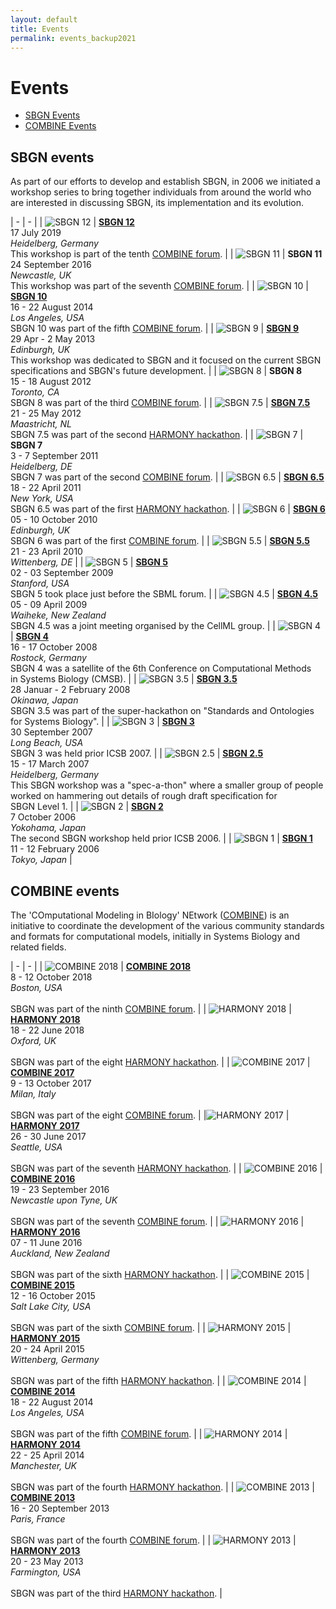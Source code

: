 ```yaml
---
layout: default
title: Events
permalink: events_backup2021
---
```


# Events

*  [SBGN Events](#sbgn-events)
*  [COMBINE Events](#combine-events)

## SBGN events

As part of our efforts to develop and establish SBGN, in 2006 we initiated a workshop series to bring together individuals from around the world who are interested in discussing SBGN, its implementation and its evolution.  

| - | - |
| ![SBGN 12](images/events/SBGN12-100x100.jpg) | **[SBGN 12](https://sbgn.github.io/sbgn12)**<br> 17 July 2019<br>*Heidelberg, Germany*<br>This workshop is part of the tenth [COMBINE forum](http://co.mbine.org/events/COMBINE_2019). |
| ![SBGN 11](images/events/SBGN11-100x100.jpg) | **SBGN 11**<br> 24 September 2016<br>*Newcastle, UK*<br>This workshop was part of the seventh [COMBINE forum](http://co.mbine.org/events/COMBINE_2016). |
| ![SBGN 10](images/events/SBGN10-100x100.jpg) | **[SBGN 10](https://github.com/sbgn/sbgn/wiki/SBGN-10)**<br>16 - 22 August 2014<br>*Los Angeles, USA*<br>SBGN 10 was part of the fifth [COMBINE forum](http://co.mbine.org/events/COMBINE_2014). |
| ![SBGN 9](images/events/SBGN9-100x100.png) | **[SBGN 9](https://github.com/sbgn/sbgn/wiki/SBGN-9)**<br>29 Apr - 2 May 2013<br>*Edinburgh, UK*<br>This workshop was dedicated to SBGN and it focused on the current SBGN  <br>specifications and SBGN's future development. |
| ![SBGN 8](images/events/SBGN8-100x100.jpg) | **SBGN 8**<br>15 - 18 August 2012<br>*Toronto, CA*<br>SBGN 8 was part of the third [COMBINE forum](http://co.mbine.org/events/COMBINE_2012). |
| ![SBGN 7.5](images/events/SBGN7.5-100x100.jpg) | **[SBGN 7.5](https://github.com/sbgn/sbgn/wiki/SBGN-7.5)**<br>21 - 25 May 2012<br>*Maastricht, NL*<br>SBGN 7.5 was part of the second [HARMONY hackathon](http://co.mbine.org/events/HARMONY_2012). |
| ![SBGN 7](images/events/SBGN7-100x100.jpg) | **SBGN 7**<br>3 - 7 September 2011<br>*Heidelberg, DE*<br>SBGN 7 was part of the second [COMBINE forum](http://co.mbine.org/events/COMBINE_2011). |
| ![SBGN 6.5](images/events/SBGN6.5-100x100.jpg) | **[SBGN 6.5](https://github.com/sbgn/sbgn/wiki/SBGN-6.5)**<br>18 - 22 April 2011<br>*New York, USA*<br>SBGN 6.5 was part of the first [HARMONY hackathon](http://co.mbine.org/events/HARMONY_2011). |
| ![SBGN 6](images/events/SBGN6-100x100.jpg) | **[SBGN 6](https://github.com/sbgn/sbgn/wiki/SBGN-6)**<br>05 - 10 October 2010<br>*Edinburgh, UK*<br>SBGN 6 was part of the first [COMBINE forum](http://co.mbine.org/events/COMBINE_2010). |
| ![SBGN 5.5](images/events/SBGN5.5-100x100.jpg) | **[SBGN 5.5](https://github.com/sbgn/sbgn/wiki/SBGN-5.5)**<br>21 - 23 April 2010<br>*Wittenberg, DE* |
| ![SBGN 5](images/events/SBGN5-100x100.jpg) | **[SBGN 5](https://github.com/sbgn/sbgn/wiki/SBGN-5)**<br>02 - 03 September 2009<br>*Stanford, USA*<br>SBGN 5 took place just before the SBML forum. |
| ![SBGN 4.5](images/events/SBGN4.5-100x100.jpg) | **[SBGN 4.5](https://github.com/sbgn/sbgn/wiki/SBGN-4.5)**<br>05 - 09 April 2009<br>*Waiheke, New Zealand*<br>SBGN 4.5 was a joint meeting organised by the CellML group. |
| ![SBGN 4](images/events/SBGN4-100x100.jpg) | **[SBGN 4](https://github.com/sbgn/sbgn/wiki/SBGN-4)**<br>16 - 17 October 2008<br>*Rostock, Germany*<br>SBGN 4 was a satellite of the 6th Conference on Computational Methods <br>in Systems Biology (CMSB). |
| ![SBGN 3.5](images/events/SBGN3.5-100x100.jpg) | **[SBGN 3.5](https://github.com/sbgn/sbgn/wiki/SBGN-3.5)**<br>28 Januar - 2 February 2008<br>*Okinawa, Japan*<br>SBGN 3.5 was part of the super-hackathon on "Standards and Ontologies <br>for Systems Biology". |
| ![SBGN 3](images/events/SBGN3-100x100.jpg) | **[SBGN 3](https://github.com/sbgn/sbgn/wiki/SBGN-3)**<br>30 September 2007<br>*Long Beach, USA*<br>SBGN 3 was held prior ICSB 2007. |
| ![SBGN 2.5](images/events/SBGN2.5-100x100.jpg) | **[SBGN 2.5](https://github.com/sbgn/sbgn/wiki/SBGN-2.5)**<br>15 - 17 March 2007<br>*Heidelberg, Germany*<br>This SBGN workshop was a "spec-a-thon" where a smaller group of people <br>worked on hammering out details of rough draft specification for <br>SBGN Level 1. |
| ![SBGN 2](images/events/SBGN2-100x100.jpg) | **[SBGN 2](https://github.com/sbgn/sbgn/wiki/SBGN-2)**<br>7 October 2006<br>*Yokohama, Japan*<br>The second SBGN workshop held prior ICSB 2006. |
| ![SBGN 1](images/events/SBGN1-100x100.jpg) | **[SBGN 1](https://github.com/sbgn/sbgn/wiki/SBGN-1)**<br>11 - 12 February 2006<br>*Tokyo, Japan* |


## COMBINE events

The 'COmputational Modeling in BIology' NEtwork ([COMBINE](http://co.mbine.org/)) is an initiative to coordinate the development of the various community standards and formats for computational models, initially in Systems Biology and related fields.

| - | - |
| ![COMBINE 2018](images/events/COMBINE2018-100x100.jpg) | **[COMBINE 2018](http://co.mbine.org/events/COMBINE_2018)**<br>8 - 12 October 2018<br>*Boston, USA*<br><br>SBGN was part of the ninth [COMBINE forum](http://co.mbine.org/events/COMBINE_2018). |
| ![HARMONY 2018](images/events/HARMONY2018-100x100.jpg) | **[HARMONY 2018](http://co.mbine.org/events/HARMONY_2018)**<br>18 - 22 June 2018<br>*Oxford, UK*<br><br>SBGN was part of the eight [HARMONY hackathon](http://co.mbine.org/events/HARMONY_2018). |
| ![COMBINE 2017](images/events/COMBINE2017-100x100.jpg) | **[COMBINE 2017](http://co.mbine.org/events/COMBINE_2017)**<br>9 - 13 October 2017<br>*Milan, Italy*<br><br>SBGN was part of the eight [COMBINE forum](http://co.mbine.org/events/COMBINE_2017). |
|![HARMONY 2017](images/events/HARMONY2017-100x100.jpg)  | **[HARMONY 2017](http://co.mbine.org/events/HARMONY_2017)**<br>26 - 30 June 2017<br>*Seattle, USA*<br><br>SBGN was part of the seventh [HARMONY hackathon](http://co.mbine.org/events/HARMONY_2017). |
| ![COMBINE 2016](images/events/COMBINE2016-100x100.jpg) | **[COMBINE 2016](http://co.mbine.org/events/COMBINE_2016)**<br>19 - 23 September 2016<br>*Newcastle upon Tyne, UK*<br><br>SBGN was part of the seventh [COMBINE forum](http://co.mbine.org/events/COMBINE_2016). |
| ![HARMONY 2016](images/events/HARMONY2016-100x100.jpg) | **[HARMONY 2016](http://co.mbine.org/events/HARMONY_2016)**<br>07 - 11 June 2016<br>*Auckland, New Zealand*<br><br>SBGN was part of the sixth [HARMONY hackathon](http://co.mbine.org/events/HARMONY_2016). |
| ![COMBINE 2015](images/events/COMBINE2015-100x100.jpg) | **[COMBINE 2015](http://co.mbine.org/events/COMBINE_2015)**<br>12 - 16 October 2015<br>*Salt Lake City, USA*<br><br>SBGN was part of the sixth [COMBINE forum](http://co.mbine.org/events/COMBINE_2015). |
| ![HARMONY 2015](images/events/HARMONY2015-100x100.jpg) | **[HARMONY 2015](http://co.mbine.org/events/HARMONY_2015)**<br>20 - 24 April 2015<br>*Wittenberg, Germany*<br><br>SBGN was part of the fifth [HARMONY hackathon](http://co.mbine.org/events/HARMONY_2015). |
| ![COMBINE 2014](images/events/COMBINE2014-100x100.jpg) | **[COMBINE 2014](http://co.mbine.org/events/COMBINE_2014)**<br>18 - 22 August 2014<br>*Los Angeles, USA*<br><br>SBGN was part of the fifth [COMBINE forum](http://co.mbine.org/events/COMBINE_2014). |
| ![HARMONY 2014](images/events/HARMONY2014-100x100.jpg) | **[HARMONY 2014](http://co.mbine.org/events/HARMONY_2014)**<br>22 - 25 April 2014<br>*Manchester, UK*<br><br>SBGN was part of the fourth [HARMONY hackathon](http://co.mbine.org/events/HARMONY_2014). |
| ![COMBINE 2013](images/events/COMBINE2013-100x100.jpg) | **[COMBINE 2013](http://co.mbine.org/events/COMBINE_2013)**<br>16 - 20 September 2013<br>*Paris, France*<br><br>SBGN was part of the fourth [COMBINE forum](http://co.mbine.org/events/COMBINE_2013). |
| ![HARMONY 2013](images/events/HARMONY2013-100x100.jpg) | **[HARMONY 2013](http://co.mbine.org/events/HARMONY_2013)**<br>20 - 23 May 2013<br>*Farmington, USA*<br><br>SBGN was part of the third [HARMONY hackathon](http://co.mbine.org/events/HARMONY_2013). |
